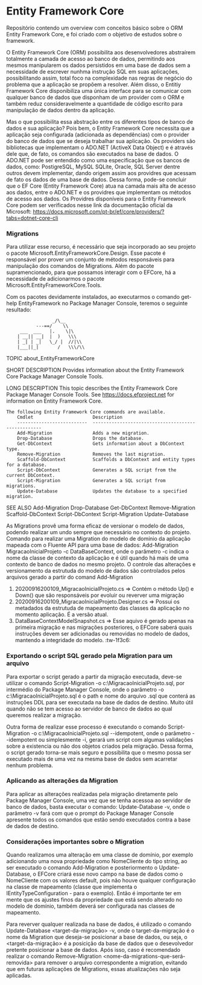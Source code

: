 # Entity Framework Core
Repositório contendo um overview com conceitos básico sobre o ORM Entity Framework Core, e foi criado com o objetivo de estudos sobre o framework.

O Entity Framework Core (ORM) possibilita aos desenvolvedores abstraírem totalmente a camada de acesso ao banco de dados, permitindo aos mesmos manipularem os dados persistidos em uma base de dados sem a necessidade de escrever nunhma instrução SQL em suas aplicações, possibilitando assim, total foco na complexidade nas regras de negócio do problema que a aplicação se propõem a resolver. Além disso, o Entitiy Framework Core disponibiliza uma única interface para se comunicar com qualquer banco de dados que disponham de um provider com o ORM e também reduz consideravelmente a quantidade de código escrito para manipulação de dados dentro da aplicação.

Mas o que possibilita essa abstração entre os diferentes tipos de banco de dados e sua aplicação? Pois bem, o Entity Framework Core necessita que a aplicação seja configurada (adicionada as dependências) com o provider do banco de dados que se deseja trabalhar sua aplicação. Os providers são bibliotecas que implementam o ADO.NET (ActiveX Data Object) e é através dele que, de fato, os comandos são executados na base de dados. 
O ADO.NET pode ser entendido como uma especificação que os bancos de dados, como: PostigreSQL, MySQL SQLite, Oracle, SQL Server dentre outros devem implementar, dando origem assim aos providres que acessam de fato os dados de uma base de dados. Dessa forma, pode-se concluir que o EF Core (Entity Framework Core) atua na camada mais alta de acesso aos dados, entre o ADO.NET e os providres que implementam os métodos de acesso aos dados.
Os Providres disponíveis para o Entity Framework Core podem ser verificados nesse link da documentação oficial da Microsoft: https://docs.microsoft.com/pt-br/ef/core/providers/?tabs=dotnet-core-cli


### Migrations
Para utilizar esse recurso, é necessário que seja incorporado ao seu projeto o pacote Microsoft.EntityFrameworkCore.Design. Esse pacote é responsável por prover um conjunto de métodos responsáveis para manipulação dos comandos de Migrations. Além do pacote supramencionado, para que possamos interagir com o EFCore, há a necessidade de adicionarmos o pacote Microsoft.EntityFrameworkCore.Tools. 

Com os pacotes devidamente instalados, ao executarmos o comando get-help EntityFramework no Package Manager Console, teremos o seguinte resultado:

                     _/\__
               ---==/    \\
         ___  ___   |.    \|\
        | __|| __|  |  )   \\\
        | _| | _|   \_/ |  //|\\
        |___||_|       /   \\\/\\

TOPIC
    about_EntityFrameworkCore

SHORT DESCRIPTION
    Provides information about the Entity Framework Core Package Manager Console Tools.

LONG DESCRIPTION
    This topic describes the Entity Framework Core Package Manager Console Tools. See https://docs.efproject.net for
    information on Entity Framework Core.

    The following Entity Framework Core commands are available.
        Cmdlet                      Description
        --------------------------  ---------------------------------------------------
        Add-Migration               Adds a new migration.
        Drop-Database               Drops the database.
        Get-DbContext               Gets information about a DbContext type.
        Remove-Migration            Removes the last migration.
        Scaffold-DbContext          Scaffolds a DbContext and entity types for a database.
        Script-DbContext            Generates a SQL script from the current DbContext. 
        Script-Migration            Generates a SQL script from migrations.
        Update-Database             Updates the database to a specified migration.

SEE ALSO
    Add-Migration
    Drop-Database
    Get-DbContext
    Remove-Migration
    Scaffold-DbContext
    Script-DbContext
    Script-Migration
    Update-Database
    
As Migrations provê uma forma eficaz de versionar o modelo de dados, podendo realizar um undo sempre que necessário no contexto do projeto. Comando para realizar uma Migration do modelo de domínio da aplicação mapeada com o Fluente API para uma base de dados: Add-Migration MigracaoInicialProjeto -c DataBaseContext, onde o parâmetro -c indica o nome da classe de contexto da aplicação e é útil quando há mais de uma contexto de banco de dados no mesmo projeto.
O controle das alterações e versionamento da estrutuda do modelo de dados são controlados pelos arquivos gerado a partir do comand Add-Migration
  1. 20200916200109_MigracaoInicialProjeto.cs => Contém o método Up() e Down() que são responsáveis por evoluir ou reverver uma migração
  2. 20200916200109_MigracaoInicialProjeto.Designer.cs => Possui os metadados da estrutuda de mapeamento das classes da aplicação no momento aplicação. É a versão atual.
  3. DataBaseContextModelSnapshot.cs => Esse aquivo é gerado apenas na primeira migração e nas migrações posteriores, o EFCore saberá quais instruções devem ser adicionadas    ou removidas no modelo de dados, mantendo a integridade do modelo. :tw-1f3c6:
  
  ### Exportando o script SQL gerado pela Migration para um arquivo
 Para exportar o script gerado a partir da migração executada, deve-se utilizar o comando Script-Migration -o c:\MigracaoInicialProjeto.sql, por intermédio do Package Manager Console, onde o parâmetro -o c:\MigracaoInicialProjeto.sql é o path e nome do arquivo .sql que conterá as instruções DDL para ser executada na base de dados de destino. Muito útil quando não se tem acesso ao servidor de banco de dados ao qual queremos realizar a migração. 
 
 Outra forma de realizar esse processo é executando o comando Script-Migration -o c:\MigracaoInicialProjeto.sql --idempotent, onde o parâmetro --idempotent ou simplesmente -i, gerará um script com algumas validações sobre a existencia ou não dos objetos criados pela migração. Dessa forma, o script gerado torna-se mais seguro e possibilita que o mesmo possa ser executado mais de uma vez na mesma base de dados sem acarretar nenhum problema.
 
 ### Aplicando as alterações da Migration
 Para aplicar as alterações realizadas pela migração diretamente pelo Package Manager Console, uma vez que se tenha acessoa ao servidor de banco de dados, basta executar o comando: Update-Database -v, onde o parâmetro -v fará com que o prompt do Package Manager Console apresente todos os comandos que estão sendo executados contra a base de dados de destino. 
 
 ### Considerações importantes sobre o Migration
 Quando realizamos uma alteração em uma classe de domínio, por exemplo adicionando uma nova propriedade como NomeCliente do tipo string, ao ser executado o comando Add-Migration e posteriormento o Update-Database, o EFCore criará esse novo campo na base de dados como o NomeCliente com os valores default, pois não houve qualquer configuração na classe de mapeamento (classe que implementa o IEntityTypeConfiguration<Cliente> - para o exemplo). Então é importante ter em mente que os ajustes finos da propriedade que está sendo alterado no modelo de domínio, também deverá ser configurada nas classes de mapeamento.
  
  Para reverver qualquer realizada na base de dados, é utilizado o comando Update-Database <target-da-migração> -v, onde o target-da-migração é o nome da Migration que deseja-se posicionar a base de dados, ou seja, o <target-da-migração> é a posicição da base de dados que o desevolvedor pretente posicionar a base de dados. Após isso, caso é recomendado realizar o comando Remove-Migration <nome-da-migrations-que-será-removida> para remover o arquivo correspondente a migration, evitando que em futuras aplicações de Migrations, essas atualizações não seja aplicadas.
    

